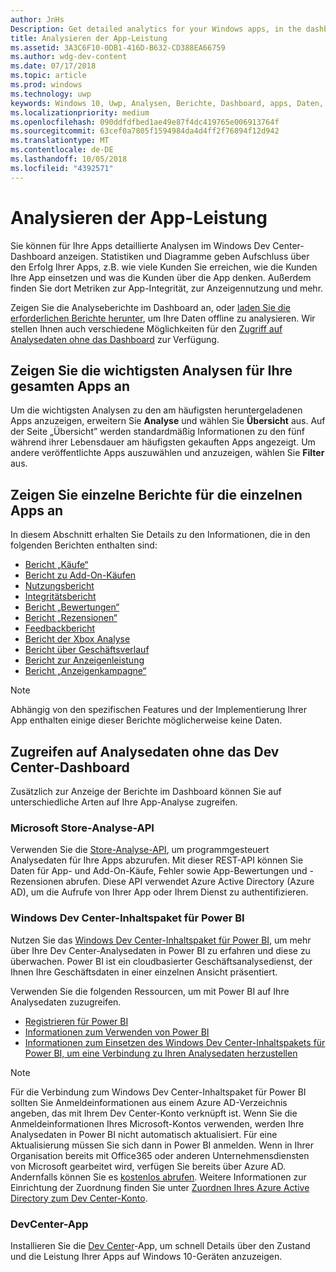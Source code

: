 ```yaml
---
author: JnHs
Description: Get detailed analytics for your Windows apps, in the dashboard or via other methods.
title: Analysieren der App-Leistung
ms.assetid: 3A3C6F10-0DB1-416D-B632-CD388EA66759
ms.author: wdg-dev-content
ms.date: 07/17/2018
ms.topic: article
ms.prod: windows
ms.technology: uwp
keywords: Windows 10, Uwp, Analysen, Berichte, Dashboard, apps, Daten, Metriken
ms.localizationpriority: medium
ms.openlocfilehash: 090ddfdfbed1ae49e87f4dc419765e006913764f
ms.sourcegitcommit: 63cef0a7805f1594984da4d4ff2f76894f12d942
ms.translationtype: MT
ms.contentlocale: de-DE
ms.lasthandoff: 10/05/2018
ms.locfileid: "4392571"
---
```

# <a name="analyze-app-performance"></a>Analysieren der App-Leistung

Sie können für Ihre Apps detaillierte Analysen im Windows Dev Center-Dashboard anzeigen. Statistiken und Diagramme geben Aufschluss über den Erfolg Ihrer Apps, z.B. wie viele Kunden Sie erreichen, wie die Kunden Ihre App einsetzen und was die Kunden über die App denken. Außerdem finden Sie dort Metriken zur App-Integrität, zur Anzeigennutzung und mehr.

Zeigen Sie die Analyseberichte im Dashboard an, oder [laden Sie die erforderlichen Berichte herunter](download-analytic-reports.md), um Ihre Daten offline zu analysieren. Wir stellen Ihnen auch verschiedene Möglichkeiten für den [Zugriff auf Analysedaten ohne das Dashboard](#no-dashboard) zur Verfügung.

## <a name="view-key-analytics-for-all-your-apps"></a>Zeigen Sie die wichtigsten Analysen für Ihre gesamten Apps an

Um die wichtigsten Analysen zu den am häufigsten heruntergeladenen Apps anzuzeigen, erweitern Sie **Analyse** und wählen Sie **Übersicht** aus. Auf der Seite „Übersicht” werden standardmäßig Informationen zu den fünf während ihrer Lebensdauer am häufigsten gekauften Apps angezeigt. Um andere veröffentlichte Apps auszuwählen und anzuzeigen, wählen Sie **Filter** aus.

## <a name="view-individual-reports-for-each-app"></a>Zeigen Sie einzelne Berichte für die einzelnen Apps an

In diesem Abschnitt erhalten Sie Details zu den Informationen, die in den folgenden Berichten enthalten sind:

-   [Bericht „Käufe“](acquisitions-report.md)
-   [Bericht zu Add-On-Käufen](add-on-acquisitions-report.md)
-   [Nutzungsbericht](usage-report.md)
-   [Integritätsbericht](health-report.md)
-   [Bericht „Bewertungen“](ratings-report.md)
-   [Bericht „Rezensionen“](reviews-report.md)
-   [Feedbackbericht](feedback-report.md)
-   [Bericht der Xbox Analyse](xbox-analytics-report.md)
-   [Bericht über Geschäftsverlauf](insights-report.md)
-   [Bericht zur Anzeigenleistung](advertising-performance-report.md)
-   [Bericht „Anzeigenkampagne“](promote-your-app-report.md)


> [!NOTE]
> Abhängig von den spezifischen Features und der Implementierung Ihrer App enthalten einige dieser Berichte möglicherweise keine Daten.

<span id="no-dashboard"/>

## <a name="access-analytics-data-without-using-the-dev-center-dashboard"></a>Zugreifen auf Analysedaten ohne das Dev Center-Dashboard

Zusätzlich zur Anzeige der Berichte im Dashboard können Sie auf unterschiedliche Arten auf Ihre App-Analyse zugreifen.

### <a name="microsoft-store-analytics-api"></a>Microsoft Store-Analyse-API

Verwenden Sie die [Store-Analyse-API](../monetize/access-analytics-data-using-windows-store-services.md), um programmgesteuert Analysedaten für Ihre Apps abzurufen. Mit dieser REST-API können Sie Daten für App- und Add-On-Käufe, Fehler sowie App-Bewertungen und -Rezensionen abrufen. Diese API verwendet Azure Active Directory (Azure AD), um die Aufrufe von Ihrer App oder Ihrem Dienst zu authentifizieren.

### <a name="windows-dev-center-content-pack-for-power-bi"></a>Windows Dev Center-Inhaltspaket für Power BI

Nutzen Sie das [Windows Dev Center-Inhaltspaket für Power BI](https://powerbi.microsoft.com/documentation/powerbi-content-pack-windows-dev-center/), um mehr über Ihre Dev Center-Analysedaten in Power BI zu erfahren und diese zu überwachen. Power BI ist ein cloudbasierter Geschäftsanalysedienst, der Ihnen Ihre Geschäftsdaten in einer einzelnen Ansicht präsentiert.

Verwenden Sie die folgenden Ressourcen, um mit Power BI auf Ihre Analysedaten zuzugreifen.

* [Registrieren für Power BI](https://powerbi.microsoft.com/documentation/powerbi-service-self-service-signup-for-power-bi/)
* [Informationen zum Verwenden von Power BI](https://powerbi.microsoft.com/guided-learning/)
* [Informationen zum Einsetzen des Windows Dev Center-Inhaltspakets für Power BI, um eine Verbindung zu Ihren Analysedaten herzustellen](https://powerbi.microsoft.com/documentation/powerbi-content-pack-windows-dev-center/)

> [!NOTE]
> Für die Verbindung zum Windows Dev Center-Inhaltspaket für Power BI sollten Sie Anmeldeinformationen aus einem Azure AD-Verzeichnis angeben, das mit Ihrem Dev Center-Konto verknüpft ist. Wenn Sie die Anmeldeinformationen Ihres Microsoft-Kontos verwenden, werden Ihre Analysedaten in Power BI nicht automatisch aktualisiert. Für eine Aktualisierung müssen Sie sich dann in Power BI anmelden. Wenn in Ihrer Organisation bereits mit Office365 oder anderen Unternehmensdiensten von Microsoft gearbeitet wird, verfügen Sie bereits über Azure AD. Andernfalls können Sie es [kostenlos abrufen](http://go.microsoft.com/fwlink/p/?LinkId=703757). Weitere Informationen zur Einrichtung der Zuordnung finden Sie unter [Zuordnen Ihres Azure Active Directory zum Dev Center-Konto](associate-azure-ad-with-dev-center.md).

### <a name="dev-center-app"></a>DevCenter-App

Installieren Sie die [Dev Center](https://www.microsoft.com/store/apps/dev-center/9nblggh4r5ws)-App, um schnell Details über den Zustand und die Leistung Ihrer Apps auf Windows 10-Geräten anzuzeigen.


